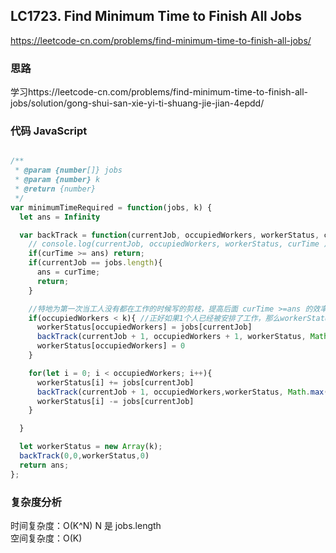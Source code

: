 ## LC1723. Find Minimum Time to Finish All Jobs

https://leetcode-cn.com/problems/find-minimum-time-to-finish-all-jobs/

### 思路

学习https://leetcode-cn.com/problems/find-minimum-time-to-finish-all-jobs/solution/gong-shui-san-xie-yi-ti-shuang-jie-jian-4epdd/

### 代码 JavaScript

```JavaScript

/**
 * @param {number[]} jobs
 * @param {number} k
 * @return {number}
 */
var minimumTimeRequired = function(jobs, k) {
  let ans = Infinity

  var backTrack = function(currentJob, occupiedWorkers, workerStatus, curTime){
    // console.log(currentJob, occupiedWorkers, workerStatus, curTime )
    if(curTime >= ans) return;
    if(currentJob == jobs.length){
      ans = curTime;
      return;
    }

    //特地为第一次当工人没有都在工作的时候写的剪枝，提高后面 curTime >=ans 的效率
    if(occupiedWorkers < k){ //正好如果1个人已经被安排了工作，那么workerStatues[1]是没有工作的
      workerStatus[occupiedWorkers] = jobs[currentJob]
      backTrack(currentJob + 1, occupiedWorkers + 1, workerStatus, Math.max(workerStatus[occupiedWorkers], curTime))
      workerStatus[occupiedWorkers] = 0
    }

    for(let i = 0; i < occupiedWorkers; i++){
      workerStatus[i] += jobs[currentJob]
      backTrack(currentJob + 1, occupiedWorkers,workerStatus, Math.max(workerStatus[i], curTime))
      workerStatus[i] -= jobs[currentJob]
    }

  }

  let workerStatus = new Array(k);
  backTrack(0,0,workerStatus,0)
  return ans;
};


```

### 复杂度分析

时间复杂度：O(K^N) N 是 jobs.length  
空间复杂度：O(K)
